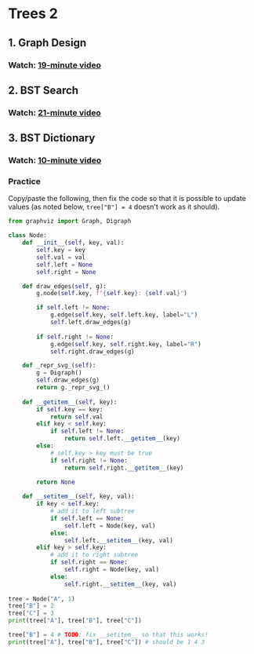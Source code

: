 # Trees 2

## 1. Graph Design

### Watch: [19-minute video](https://youtu.be/Noewt4vYGtA)

## 2. BST Search

### Watch: [21-minute video](https://youtu.be/485JOga2SFs)

## 3. BST Dictionary

### Watch: [10-minute video](https://youtu.be/_kB6yBtqy9c)

### Practice

Copy/paste the following, then fix the code so that it is possible to
update values (as noted below, `tree["B"] = 4` doesn't work as it
should).

```python
from graphviz import Graph, Digraph

class Node:
    def __init__(self, key, val):
        self.key = key
        self.val = val
        self.left = None
        self.right = None

    def draw_edges(self, g):
        g.node(self.key, f"{self.key}: {self.val}")

        if self.left != None:
            g.edge(self.key, self.left.key, label="L")
            self.left.draw_edges(g)
            
        if self.right != None:
            g.edge(self.key, self.right.key, label="R")
            self.right.draw_edges(g)

    def _repr_svg_(self):
        g = Digraph()
        self.draw_edges(g)
        return g._repr_svg_()
    
    def __getitem__(self, key):
        if self.key == key:
            return self.val
        elif key < self.key:
            if self.left != None:
                return self.left.__getitem__(key)
        else:
            # self.key > key must be true
            if self.right != None:
                return self.right.__getitem__(key)
            
        return None

    def __setitem__(self, key, val):
        if key < self.key:
            # add it to left subtree
            if self.left == None:
                self.left = Node(key, val)
            else:
                self.left.__setitem__(key, val)
        elif key > self.key:
            # add it to right subtree
            if self.right == None:
                self.right = Node(key, val)
            else:
                self.right.__setitem__(key, val)
                
tree = Node("A", 1)
tree["B"] = 2
tree["C"] = 3
print(tree["A"], tree["B"], tree["C"])

tree["B"] = 4 # TODO: fix __setitem__ so that this works!
print(tree["A"], tree["B"], tree["C"]) # should be 1 4 3
```
